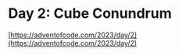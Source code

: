 # Day 2: Cube Conundrum

[https://adventofcode.com/2023/day/2](https://adventofcode.com/2023/day/2)
